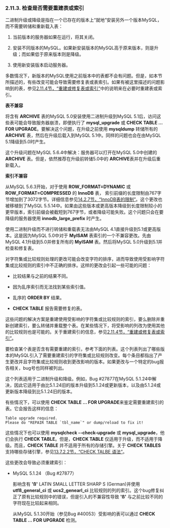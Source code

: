 ### 2.11.3. 检查是否需要重建表或索引

二进制升级或降级是指在一个已存在的版本上“就地”安装另外一个版本MySQL，而不需要转储和重新载入表：

1. 当前版本的服务器如果在运行，将其关闭。

2. 安装不同版本的MySQL。如果新安装版本的MySQL高于原来版本，则是升级；而如果低于原来版本则是降级。

3. 使用新安装版本启动服务器。

多数情况下，新版本的MySQL使用之前版本中的表都不会有问题。但是，如本节所描述的，有些改变可能会导致需要修复表或表索引。如果有被这里描述的问题影响到的表，参见[2.11.4节，“重建或修复表或索引”](./02.11.04_Rebuilding_or_Repairing_Tables_or_Indexes.md)中的说明来在必要时重建表或索引。

**表不兼容**

将含有 **ARCHIVE** 表的MySQL 5.0安装使用二进制升级到MySQL 5.1后，访问这些表可能会导致服务器崩溃，即便执行了 **mysql_upgrade** 或 **CHECK TABLE ... FOR UPGRADE**。要解决这个问题，在升级之前使用 **mysqldump** 转储所有的 **ARCHIVE** 表，然后在升级后载入到MySQL 5.1中。同样的问题也会在由MySQL 5.1降级到5.0时产生。

这个升级问题在MySQL 5.6.4中解决：服务器可以打开在MySQL 5.0中创建的 **ARCHIVE** 表。但是，依然推荐在升级前转储5.0中的 **ARCHIVE**表并在升级后重新载入。

**索引不兼容**

从MySQL 5.6.3开始，对于使用 **ROW_FORMAT=DYNAMIC** 或 **ROW_FORMAT=COMPRESSED** 的 **InnoDB** 表， 索引前缀的长度限制由767字节增加到了3072字节。详细信息参见[14.2.7节，“InnoDB表的限制”](../Chapter_14/14.02.07_Limits_on_InnoDB_Tables.md)。这个更改也被移植到了MySQL 5.5.14中。如果由这些版本或更高版本降级到长度限制较小的更早版本，索引前缀会被截短到767字节，或者降级可能失败。这个问题只会在要降级的服务器使用 **innodb_large_prefix** 时产生。

使用二进制升级而不进行转储和重载表无法由MySQL 4.1直接升级到5.1或更高版本。这是因为MySQL 5.0中对于 **MyISAM** 表索引的一个不兼容更改。先由MySQL 4.1升级到5.0并修复所有的 **MyISAM** 表。然后将MySQL 5.0升级到5.1并检查和修复表。

对字符集或比较规则处理的更改可能会改变字符的排序，进而导致使用受影响字符集或比较规则的索引中不正确的排序。这样的更改会引起一些可能的问题：

* 比较结果与之前的结果不同。

* 因为乱序索引而无法找到某些索引值。

* 乱序的 **ORDER BY** 结果。

* **CHECK TABLE** 报告需要修复的表。

这些问题的解决方案是重建使用受影响的字符集或比较规则的索引，要么删除并重新创建索引，要么转储并重载整个表。在某些情况下，将受影响的列改为使用其他的比较规则也是可能的。关于重建索引的信息，参见[2.11.4节，“重建或修复表或索引”](./02.11.04_Rebuilding_or_Repairing_Tables_or_Indexes.md)。

要检查某个表是否含有需要重建的索引，参考下面的列表。这个列表列出了哪些版本的MySQL引入了需要重建索引的字符集或比较规则改变。每个条目都指出了产生更改并且字符集或比较规则收到更改影响的版本。如果更改与一个特定的bug报告相关，bug号也同样被列出。

这个列表适用于二进制升级和降级。例如，Bug #27877在MySQL 5.1.24中解决，因此它适用于由比5.1.24旧的版本升级到5.1.24或更新版本，以及由5.1.24或更新版本降级到比5.1.24旧的版本。

有些情况下，可以使用 **CHECK TABLE ... FOR UPGRADE**来鉴定需要重建索引的表。它会报告这样的信息：

```
Table upgrade required.
Please do "REPAIR TABLE `tbl_name`" or dump/reload to fix it!
```

这些情况下也可以使用 **mysqlcheck --check-upgrade** 或 **mysql_upgrade**，他们会执行 **CHECK TABLE**。但是，**CHECK TABLE** 仅适用于升级，而不适用于降级。而且，**CHECK TABLE** 并不适用于所有的存储引擎。关于 **CHECK TABLES** 支持哪些存储引擎，参见[13.7.2.2节，“CHECK TALBE 语法”](../Chapter_13/13.07.02_Table_Maintenance_Statements.md#13.07.02.02)。

这些更改会导致必须重建索引：

* MySQL 5.1.24 （Bug #27877）

    影响含有 **'ß'** LATIN SMALL LETTER SHARP S (German)并使用 **utf8_general_ci** 或 **ucs2_genearl_ci** 比较规则的列的索引。这个bug修复纠正了原有比较规则中的错误，但是引入的不兼容性导致 **'ß'** 与之前比较不同的字符现在比较起来相同。

    从MySQL 5.1.30开始（参见Bug #40053）受影响的表可以通过 **CHECK TABLE ... FOR UPGRADE** 检测。

    




